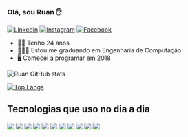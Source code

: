 ### Olá, sou Ruan ✋

[![Linkedin](https://img.shields.io/badge/LinkedIn-0077B5?style=for-the-badge&logo=linkedin&logoColor=white)](https://www.linkedin.com/in/ruan-correa/)
[![Instagram](https://img.shields.io/badge/Instagram-E4405F?style=for-the-badge&logo=instagram&logoColor=white)](https://www.instagram.com/ruan_correa10/)
[![Facebook](https://img.shields.io/badge/Facebook-1877F2?style=for-the-badge&logo=facebook&logoColor=white)](https://www.instagram.com/correaruan_/)

 - 👦🏾 Tenho 24 anos
 - 👨🏽‍🎓 Estou me graduando em Engenharia de Computação
 - 🖥️ Comecei a programar em 2018

 
![Ruan GitHub stats](https://github-readme-stats.vercel.app/api?username=ruancorrea&show_icons=true&theme=dark)

[![Top Langs](https://github-readme-stats.vercel.app/api/top-langs/?username=ruancorrea&layout=compact&theme=dark)](https://github.com/anuraghazra/github-readme-stats)



## Tecnologias que uso no dia a dia


<div style="display: inline_block">
    <img align="center" src="https://img.shields.io/badge/Python-3776AB?style=for-the-badge&logo=python&logoColor=white">
    <img align="center" src="https://img.shields.io/badge/TypeScript-007ACC?style=for-the-badge&logo=typescript&logoColor=white">
    <img align="center" src="https://img.shields.io/badge/JavaScript-F7DF1E?style=for-the-badge&logo=javascript&logoColor=black">
    <img align="center" src="https://img.shields.io/badge/Java-ED8B00?style=for-the-badge&logo=java&logoColor=white">
    <img align="center" src="https://img.shields.io/badge/React-20232A?style=for-the-badge&logo=react&logoColor=61DAFB">
    <img align="center" src="https://img.shields.io/badge/Node.js-43853D?style=for-the-badge&logo=node.js&logoColor=white">
    <img align="center" src="https://img.shields.io/badge/HTML5-E34F26?style=for-the-badge&logo=html5&logoColor=white">
    <img align="center" src="https://img.shields.io/badge/CSS3-1572B6?style=for-the-badge&logo=css3&logoColor=white">
    <img align="center" src="https://img.shields.io/badge/C%2B%2B-00599C?style=for-the-badge&logo=c%2B%2B&logoColor=white">
    <img align="center" src="https://img.shields.io/badge/Tailwind_CSS-38B2AC?style=for-the-badge&logo=tailwind-css&logoColor=white">
    <img align="center" src="https://img.shields.io/badge/MongoDB-4EA94B?style=for-the-badge&logo=mongodb&logoColor=white">

</div>
